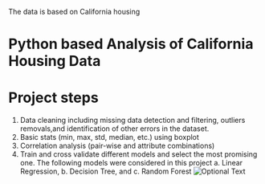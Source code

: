 The data is based on California housing
# Python based Analysis of California Housing Data

# Project steps

1. Data cleaning including missing data detection and filtering, outliers removals,and identification of other errors in the dataset.
2. Basic stats (min, max, std, median, etc.) using boxplot
3. Correlation analysis (pair-wise and attribute combinations)
4. Train and cross validate different models and select the most promising one. The following models were considered in this project 
  a. Linear Regression, 
  b. Decision Tree, and 
  c. Random Forest
![Optional Text](../master/myFolder/califonia.png)

